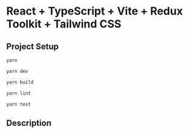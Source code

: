 # React + TypeScript + Vite + Redux Toolkit + Tailwind CSS

## Project Setup

```sh
yarn
```

```sh
yarn dev
```

```sh
yarn build
```

```sh
yarn lint
```

```sh
yarn test
```

## Description

